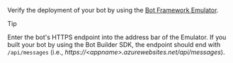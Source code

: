Verify the deployment of your bot by using the [Bot Framework Emulator](~/resources/emulator.md). 

> [!TIP]
> Enter the bot's HTTPS endpoint into the address bar of the Emulator. 
> If you built your bot by using the Bot Builder SDK, the endpoint should end with `/api/messages` 
> (i.e., *https://\<appname\>.azurewebsites.net/api/messages*).
